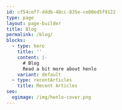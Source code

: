 ```yaml
---
id: cf54cef7-dddb-48cc-835e-ce80ed5f9122
type: page
layout: page-builder
title: Blog
permalink: /blog/
blocks:
  - type: hero
    title: ''
    content: |-
      # Blog
      Read a bit more about henlo
    variant: default
  - type: recentArticles
    title: Recent Articles
seo:
  ogimage: /img/henlo-cover.png
---
```

